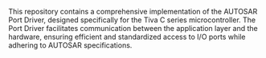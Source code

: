 This repository contains a comprehensive implementation of the AUTOSAR Port Driver, designed specifically for the Tiva C series microcontroller. The Port Driver facilitates communication between the application layer and the hardware, ensuring efficient and standardized access to I/O ports while adhering to AUTOSAR specifications.
